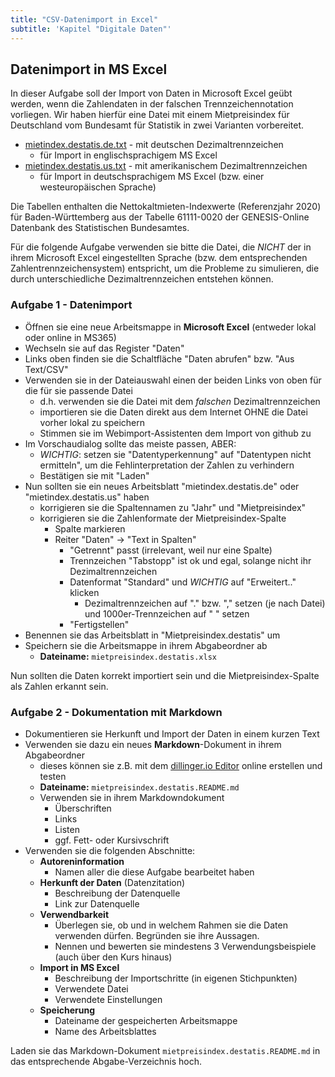 ```yaml
---
title: "CSV-Datenimport in Excel"
subtitle: 'Kapitel "Digitale Daten"'
---
```



## Datenimport in MS Excel

In dieser Aufgabe soll der Import von Daten in Microsoft Excel geübt werden, wenn die Zahlendaten in der falschen Trennzeichennotation vorliegen.
Wir haben hierfür eine Datei mit einem Mietpreisindex für Deutschland vom Bundesamt für Statistik in zwei Varianten vorbereitet.

- [mietindex.destatis.de.txt](https://raw.githubusercontent.com/Dr-Eberle-Zentrum/FDM-basics/main/instructors/data/mietindex.destatis.de.txt) - mit deutschen Dezimaltrennzeichen 
  - für Import in englischsprachigem MS Excel
- [mietindex.destatis.us.txt](https://raw.githubusercontent.com/Dr-Eberle-Zentrum/FDM-basics/main/instructors/data/mietindex.destatis.us.txt) - mit amerikanischem Dezimaltrennzeichen
  - für Import in deutschsprachigem MS Excel (bzw. einer westeuropäischen Sprache)
  
Die Tabellen enthalten die Nettokaltmieten-Indexwerte (Referenzjahr 2020) für Baden-Württemberg aus der Tabelle 61111-0020 der GENESIS-Online Datenbank des Statistischen Bundesamtes.

Für die folgende Aufgabe verwenden sie bitte die Datei, die *NICHT* der in ihrem Microsoft Excel eingestellten Sprache (bzw. dem entsprechenden Zahlentrennzeichensystem) entspricht, um die Probleme zu simulieren, die durch unterschiedliche Dezimaltrennzeichen entstehen können.

### Aufgabe 1 - Datenimport

- Öffnen sie eine neue Arbeitsmappe in **Microsoft Excel** (entweder lokal oder online in MS365)
- Wechseln sie auf das Register "Daten"
- Links oben finden sie die Schaltfläche "Daten abrufen" bzw. "Aus Text/CSV"
- Verwenden sie in der Dateiauswahl einen der beiden Links von oben für die für sie passende Datei
  - d.h. verwenden sie die Datei mit dem *falschen* Dezimaltrennzeichen
  - importieren sie die Daten direkt aus dem Internet OHNE die Datei vorher lokal zu speichern
  - Stimmen sie im Webimport-Assistenten dem Import von github zu
- Im Vorschaudialog sollte das meiste passen, ABER:
  - *WICHTIG*: setzen sie "Datentyperkennung" auf "Datentypen nicht ermitteln", um die Fehlinterpretation der Zahlen zu verhindern
  - Bestätigen sie mit "Laden"
- Nun sollten sie ein neues Arbeitsblatt "mietindex.destatis.de" oder "mietindex.destatis.us" haben
  - korrigieren sie die Spaltennamen zu "Jahr" und "Mietpreisindex"
  - korrigieren sie die Zahlenformate der Mietpreisindex-Spalte
    - Spalte markieren
    - Reiter "Daten" -> "Text in Spalten"
      - "Getrennt" passt (irrelevant, weil nur eine Spalte)
      - Trennzeichen "Tabstopp" ist ok und egal, solange nicht ihr Dezimaltrennzeichen
      - Datenformat "Standard" und *WICHTIG* auf "Erweitert.." klicken
        - Dezimaltrennzeichen auf "." bzw. "," setzen (je nach Datei) und 1000er-Trennzeichen auf " " setzen
      - "Fertigstellen"
- Benennen sie das Arbeitsblatt in "Mietpreisindex.destatis" um
- Speichern sie die Arbeitsmappe in ihrem Abgabeordner ab
  - **Dateiname:** `mietpreisindex.destatis.xlsx`

Nun sollten die Daten korrekt importiert sein und die Mietpreisindex-Spalte als Zahlen erkannt sein.

### Aufgabe 2 - Dokumentation mit Markdown

- Dokumentieren sie Herkunft und Import der Daten in einem kurzen Text
- Verwenden sie dazu ein neues **Markdown**-Dokument in ihrem Abgabeordner
  - dieses können sie z.B. mit dem [dillinger.io Editor](https://dillinger.io/) online erstellen und testen
  - **Dateiname:** `mietpreisindex.destatis.README.md`
  - Verwenden sie in ihrem Markdowndokument
    - Überschriften
    - Links
    - Listen
    - ggf. Fett- oder Kursivschrift
- Verwenden sie die folgenden Abschnitte:
  - **Autoreninformation**
    - Namen aller die diese Aufgabe bearbeitet haben
  - **Herkunft der Daten** (Datenzitation)
    - Beschreibung der Datenquelle
    - Link zur Datenquelle
  - **Verwendbarkeit**
    - Überlegen sie, ob und in welchem Rahmen sie die Daten verwenden dürfen. Begründen sie ihre Aussagen.
    - Nennen und bewerten sie mindestens 3 Verwendungsbeispiele (auch über den Kurs hinaus)
  - **Import in MS Excel**
    - Beschreibung der Importschritte (in eigenen Stichpunkten)
    - Verwendete Datei
    - Verwendete Einstellungen
  - **Speicherung**
    - Dateiname der gespeicherten Arbeitsmappe
    - Name des Arbeitsblattes


Laden sie das Markdown-Dokument `mietpreisindex.destatis.README.md` in das entsprechende Abgabe-Verzeichnis hoch.
